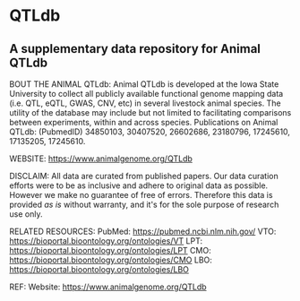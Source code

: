 # QTLdb
## A supplementary data repository for Animal QTLdb

BOUT THE ANIMAL QTLdb:
Animal QTLdb is developed at the Iowa State University to collect all
publicly available functional genome mapping data (i.e. QTL, eQTL, GWAS,
CNV, etc) in several livestock animal species. The utility of the database
may include but not limited to facilitating comparisons between experiments,
within and across species.  Publications on Animal QTLdb: (PubmedID)
34850103, 30407520, 26602686, 23180796, 17245610, 17135205, 17245610.

WEBSITE:
https://www.animalgenome.org/QTLdb

DISCLAIM:
All data are curated from published papers. Our data curation efforts were
to be as inclusive and adhere to original data as possible. However we make
no guarantee of free of errors. Therefore this data is provided *as is*
without warranty, and it's for the sole purpose of research use only.

RELATED RESOURCES:
PubMed: https://pubmed.ncbi.nlm.nih.gov/
VTO: https://bioportal.bioontology.org/ontologies/VT
LPT: https://bioportal.bioontology.org/ontologies/LPT
CMO: https://bioportal.bioontology.org/ontologies/CMO
LBO: https://bioportal.bioontology.org/ontologies/LBO

REF:
Website: https://www.animalgenome.org/QTLdb
